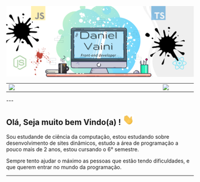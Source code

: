<img src="https://github.com/danielVaini/danielVaini/blob/main/DanielVainiCapaGit.png" />


<center>
<table>
    <tr>
        <td><img width="400px" align="left" src="https://github-readme-stats.vercel.app/api/top-langs/?username=danielVaini&hide=html&layout=compact&theme=buefy" /></td>
        <td><img width="495px" align="left" src="https://github-readme-stats.vercel.app/api?username=danielVaini&theme=buefy"/></td>
    </tr>   
</table>
</center>  
---

<h2> Olá, Seja muito bem Vindo(a) ! <img src="https://github.com/danielVaini/danielVaini/blob/main/Hi.gif" width="30px"  /> </h2>


Sou estudande de ciência da computação, estou estudando sobre desenvolvimento de sites dinâmicos, estudo a área de programação a pouco mais de 2 anos, estou cursando o 6° semestre.

Sempre tento ajudar o máximo as pessoas que estão tendo dificuldades, e que querem entrar no mundo da programação. 

---


